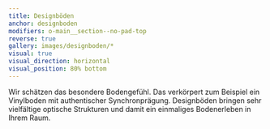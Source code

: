 ```yaml
---
title: Designböden
anchor: designboden
modifiers: o-main__section--no-pad-top
reverse: true
gallery: images/designboden/*
visual: true
visual_direction: horizontal
visual_position: 80% bottom
---
```

<span class="c-headline c-headline--text-sizing c-headline--inline">Wir schätzen das besondere Bodengefühl.</span> Das verkörpert zum Beispiel ein Vinylboden mit authentischer Synchronprägung. Designböden bringen sehr vielfältige optische Strukturen und damit ein einmaliges Bodenerleben in Ihrem Raum.
